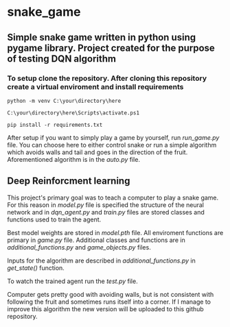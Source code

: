 # snake_game

## Simple snake game written in python using pygame library. Project created for the purpose of testing DQN algorithm

### To setup clone the repository. After cloning this repository create a virtual enviroment and install requirements

```console
python -m venv C:\your\directory\here
```

```console
C:\your\directory\here\Scripts\activate.ps1
```

```console
pip install -r requirements.txt
```

After setup if you want to simply play a game by yourself, run *run_game.py* file. You can choose here to either control snake or run a simple algorithm which avoids walls and tail and goes in the direction of the fruit. Aforementioned algorithm is in the *auto.py* file.

## Deep Reinforcment learning

This project's primary goal was to teach a computer to play a snake game. For this reason in *model.py* file is specified the structure of the neural network and in *dqn_agent.py* and *train.py* files are stored classes and functions used to train the agent.

Best model weights are stored in *model.pth* file. All enviroment functions are primary in *game.py* file. Additional classes and functions are in *additional_functions.py* and *game_objects.py* files.

Inputs for the algorithm are described in *additional_functions.py* in *get_state()* function.

To watch the trained agent run the *test.py* file.

Computer gets pretty good with avoiding walls, but is not consistent with following the fruit and sometimes runs itself into a corner. If I manage to improve this algorithm the new version will be uploaded to this github repository.
